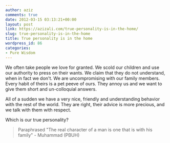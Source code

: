 ```yaml
---
author: aziz
comments: true
date: 2012-03-15 03:13:21+00:00
layout: post
link: https://azizali.com/true-personality-is-in-the-home/
slug: true-personality-is-in-the-home
title: True personality is in the home
wordpress_id: 86
categories:
- Pure Wisdom
---
```


We often take people we love for granted. We scold our children and use our authority to press on their wants. We claim that they do not understand, when in fact we don't. We are uncompromising with our family members. Every habit of theirs is a pet peeve of ours. They annoy us and we want to give them short and un-colloquial answers.

All of a sudden we have a very nice, friendly and understanding behavior with the rest of the world. They are right, their advice is more precious, and we talk with them with respect.

Which is our true personality?


<blockquote>Paraphrased "The real character of a man is one that is with his family"
- Muhammad (PBUH)</blockquote>

